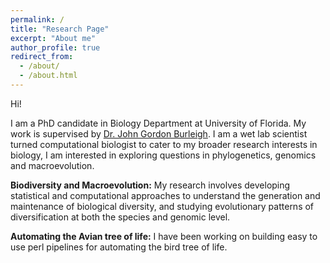 ```yaml
---
permalink: /
title: "Research Page"
excerpt: "About me"
author_profile: true
redirect_from: 
  - /about/
  - /about.html
---
```

Hi!

I am a PhD candidate in Biology Department at University of Florida. My work is supervised by [Dr. John Gordon Burleigh](https://biology.ufl.edu/gburleigh/). I am a wet lab scientist turned computational biologist to cater to my broader research interests in biology, I am interested in exploring questions in phylogenetics, genomics and macroevolution. 


**Biodiversity and Macroevolution:** My research involves developing statistical and computational approaches to understand the generation and maintenance of biological diversity, and studying evolutionary patterns of diversification at both the species and genomic level. 


**Automating the Avian tree of life:** I have been working on building easy to use perl pipelines for automating the bird tree of life. 
